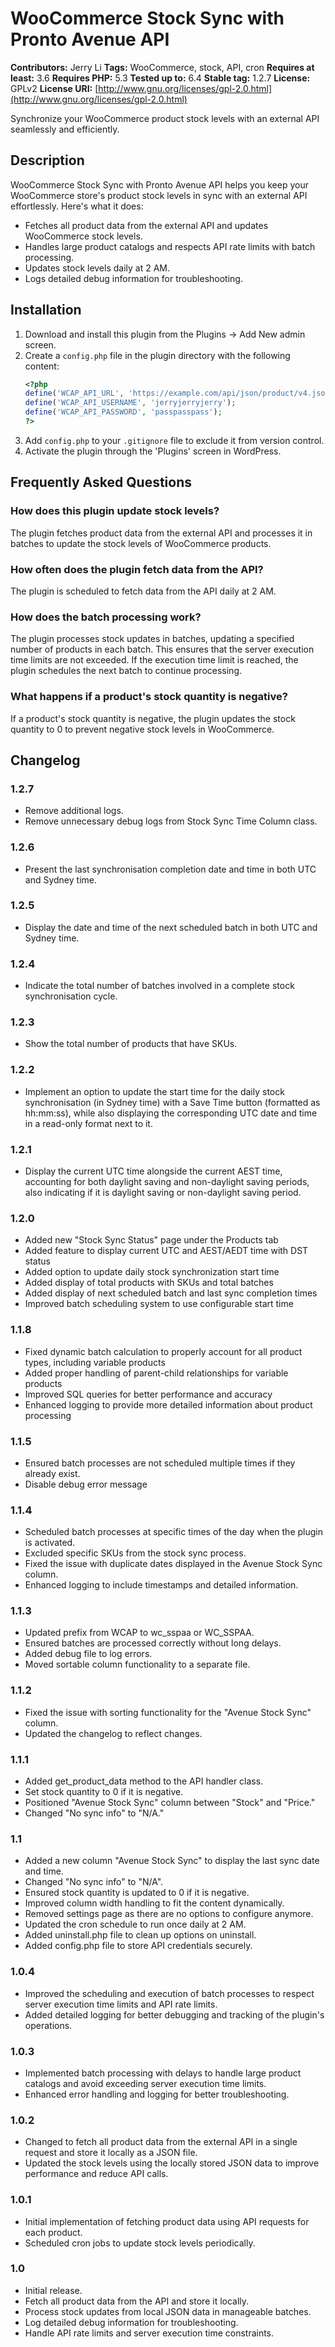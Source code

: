 # WooCommerce Stock Sync with Pronto Avenue API

**Contributors:** Jerry Li
**Tags:** WooCommerce, stock, API, cron
**Requires at least:** 3.6
**Requires PHP:** 5.3
**Tested up to:** 6.4
**Stable tag:** 1.2.7
**License:** GPLv2
**License URI:** [http://www.gnu.org/licenses/gpl-2.0.html](http://www.gnu.org/licenses/gpl-2.0.html)

Synchronize your WooCommerce product stock levels with an external API seamlessly and efficiently.

## Description

WooCommerce Stock Sync with Pronto Avenue API helps you keep your WooCommerce store's product stock levels in sync with an external API effortlessly. Here's what it does:

* Fetches all product data from the external API and updates WooCommerce stock levels.
* Handles large product catalogs and respects API rate limits with batch processing.
* Updates stock levels daily at 2 AM.
* Logs detailed debug information for troubleshooting.

## Installation

1. Download and install this plugin from the Plugins -> Add New admin screen.
2. Create a `config.php` file in the plugin directory with the following content:
    ```php
    <?php
    define('WCAP_API_URL', 'https://example.com/api/json/product/v4.json');
    define('WCAP_API_USERNAME', 'jerryjerryjerry');
    define('WCAP_API_PASSWORD', 'passpasspass');
    ?>
    ```
3. Add `config.php` to your `.gitignore` file to exclude it from version control.
4. Activate the plugin through the 'Plugins' screen in WordPress.

## Frequently Asked Questions

### How does this plugin update stock levels?

The plugin fetches product data from the external API and processes it in batches to update the stock levels of WooCommerce products.

### How often does the plugin fetch data from the API?

The plugin is scheduled to fetch data from the API daily at 2 AM.

### How does the batch processing work?

The plugin processes stock updates in batches, updating a specified number of products in each batch. This ensures that the server execution time limits are not exceeded. If the execution time limit is reached, the plugin schedules the next batch to continue processing.

### What happens if a product's stock quantity is negative?

If a product's stock quantity is negative, the plugin updates the stock quantity to 0 to prevent negative stock levels in WooCommerce.

## Changelog

### 1.2.7
* Remove additional logs.
* Remove unnecessary debug logs from Stock Sync Time Column class.

### 1.2.6
* Present the last synchronisation completion date and time in both UTC and Sydney time.

### 1.2.5
* Display the date and time of the next scheduled batch in both UTC and Sydney time.

### 1.2.4
* Indicate the total number of batches involved in a complete stock synchronisation cycle.

### 1.2.3
* Show the total number of products that have SKUs.

### 1.2.2
* Implement an option to update the start time for the daily stock synchronisation (in Sydney time) with a Save Time button (formatted as hh:mm:ss), while also displaying the corresponding UTC date and time in a read-only format next to it.

### 1.2.1
* Display the current UTC time alongside the current AEST time, accounting for both daylight saving and non-daylight saving periods, also indicating if it is daylight saving or non-daylight saving period.

### 1.2.0
* Added new "Stock Sync Status" page under the Products tab
* Added feature to display current UTC and AEST/AEDT time with DST status
* Added option to update daily stock synchronization start time
* Added display of total products with SKUs and total batches
* Added display of next scheduled batch and last sync completion times
* Improved batch scheduling system to use configurable start time

### 1.1.8
* Fixed dynamic batch calculation to properly account for all product types, including variable products
* Added proper handling of parent-child relationships for variable products
* Improved SQL queries for better performance and accuracy
* Enhanced logging to provide more detailed information about product processing

### 1.1.5
* Ensured batch processes are not scheduled multiple times if they already exist.
* Disable debug error message

### 1.1.4
* Scheduled batch processes at specific times of the day when the plugin is activated.
* Excluded specific SKUs from the stock sync process.
* Fixed the issue with duplicate dates displayed in the Avenue Stock Sync column.
* Enhanced logging to include timestamps and detailed information.

### 1.1.3
* Updated prefix from WCAP to wc_sspaa or WC_SSPAA.
* Ensured batches are processed correctly without long delays.
* Added debug file to log errors.
* Moved sortable column functionality to a separate file.

### 1.1.2
* Fixed the issue with sorting functionality for the "Avenue Stock Sync" column.
* Updated the changelog to reflect changes.

### 1.1.1
* Added get_product_data method to the API handler class.
* Set stock quantity to 0 if it is negative.
* Positioned "Avenue Stock Sync" column between "Stock" and "Price."
* Changed "No sync info" to "N/A."

### 1.1
* Added a new column "Avenue Stock Sync" to display the last sync date and time.
* Changed "No sync info" to "N/A".
* Ensured stock quantity is updated to 0 if it is negative.
* Improved column width handling to fit the content dynamically.
* Removed settings page as there are no options to configure anymore.
* Updated the cron schedule to run once daily at 2 AM.
* Added uninstall.php file to clean up options on uninstall.
* Added config.php file to store API credentials securely.

### 1.0.4
* Improved the scheduling and execution of batch processes to respect server execution time limits and API rate limits.
* Added detailed logging for better debugging and tracking of the plugin's operations.

### 1.0.3
* Implemented batch processing with delays to handle large product catalogs and avoid exceeding server execution time limits.
* Enhanced error handling and logging for better troubleshooting.

### 1.0.2
* Changed to fetch all product data from the external API in a single request and store it locally as a JSON file.
* Updated the stock levels using the locally stored JSON data to improve performance and reduce API calls.

### 1.0.1
* Initial implementation of fetching product data using API requests for each product.
* Scheduled cron jobs to update stock levels periodically.

### 1.0
* Initial release.
* Fetch all product data from the API and store it locally.
* Process stock updates from local JSON data in manageable batches.
* Log detailed debug information for troubleshooting.
* Handle API rate limits and server execution time constraints.
